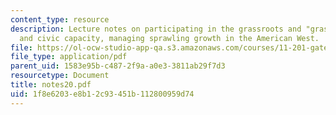 ```yaml
---
content_type: resource
description: Lecture notes on participating in the grassroots and "grasstops", planning
  and civic capacity, managing sprawling growth in the American West.
file: https://ol-ocw-studio-app-qa.s3.amazonaws.com/courses/11-201-gateway-planning-action-fall-2007/1f8e6203e8b12c93451b112800959d74_notes20.pdf
file_type: application/pdf
parent_uid: 1583e95b-c487-2f9a-a0e3-3811ab29f7d3
resourcetype: Document
title: notes20.pdf
uid: 1f8e6203-e8b1-2c93-451b-112800959d74
---
```

